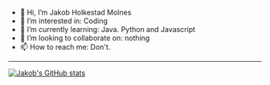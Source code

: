 - 👋 Hi, I’m Jakob Holkestad Molnes
- 👀 I’m interested in: Coding
- 🌱 I’m currently learning: Java. Python and Javascript
- 💞️ I’m looking to collaborate on: nothing
- 📫 How to reach me: Don't.
------------
[![Jakob's GitHub stats](https://github-readme-stats.vercel.app/api?username=JakobHolkestadMolnes)](https://github.com/anuraghazra/github-readme-stats)
<!---
Retardur/Retardur is a ✨ special ✨ repository because its `README.md` (this file) appears on your GitHub profile.
You can click the Preview link to take a look at your changes.
--->
